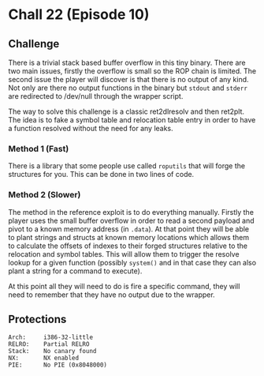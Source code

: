 # Chall 22 (Episode 10)

## Challenge

There is a trivial stack based buffer overflow in this tiny binary. There are
two main issues, firstly the overflow is small so the ROP chain is limited.
The second issue the player will discover is that there is no output of any
kind. Not only are there no output functions in the binary but `stdout` and
`stderr` are redirected to /dev/null through the wrapper script.

The way to solve this challenge is a classic ret2dlresolv and then ret2plt.
The idea is to fake a symbol table and relocation table entry in order to
have a function resolved without the need for any leaks.

### Method 1 (Fast)

There is a library that some people use called `roputils` that will forge the
structures for you. This can be done in two lines of code.

### Method 2 (Slower)

The method in the reference exploit is to do everything manually. Firstly the
player uses the small buffer overflow in order to read a second payload and
pivot to a known memory address (in `.data`). At that point they will be able
to plant strings and structs at known memory locations which allows them to
calculate the offsets of indexes to their forged structures relative to the
relocation and symbol tables. This will allow them to trigger the resolve
lookup for a given function (possibly `system()` and in that case they can
also plant a string for a command to execute).

At this point all they will need to do is fire a specific command, they will
need to remember that they have no output due to the wrapper.

## Protections

```
Arch:     i386-32-little
RELRO:    Partial RELRO
Stack:    No canary found
NX:       NX enabled
PIE:      No PIE (0x8048000)
```
